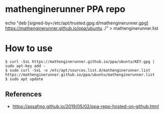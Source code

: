 # mathenginerunner PPA repo

echo "deb [signed-by=/etc/apt/trusted.gpg.d/mathenginerunner.gpg] https://mathenginerunner.github.io/ppa/ubuntu ./" > mathenginerunner.list

# How to use

```console
$ curl -SsL https://mathenginerunner.github.io/ppa/ubuntu/KEY.gpg | sudo apt-key add -
$ sudo curl -SsL -o /etc/apt/sources.list.d/mathenginerunner.list https://mathenginerunner.github.io/ppa/ubuntu/mathenginerunner.list
$ sudo apt update
```

## References

- https://assafmo.github.io/2019/05/02/ppa-repo-hosted-on-github.html

